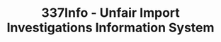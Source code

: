 ---
layout: default
bigquery: https://console.cloud.google.com/bigquery?p=patents-public-data&d=usitc_investigations&page=dataset&project=sheets-management-319211
citation: US International Trade Commission 337Info Unfair Import Investigations Information
  System
contributors: US International Trade Comission
cost: None
description: US International Trade Commission 337Info Unfair Import Investigations
  Information System contains data on investigations done under Section 337. Section
  337 declares the infringement of certain statutory intellectual property rights
  and other forms of unfair competition in import trade to be unlawful practices.
  Most Section 337 investigations involve allegations of patent or registered trademark
  infringement.
documentation: FAQ and tutorial available on the site
last_edit: 04/12/2022, 14:24:57
location: https://pubapps2.usitc.gov/337external/
maintained_by: US International Trade Comission
schema_fields:
- teoIdIssueDate
- endDateMarkmanHearing
- actualEndDateEvidHear
- currentActiveALJ
- markmanHearing
- ouiiParticipation
- internalRemand
- respondent
- aljAssigned
- finalIdOnViolationDue
- issueDateOtherNonFinal
- scheduledStartDateEvidHear
- investigationType
- invUnfairAct
- trademarkNumbers
- targetDate
- htsNumbers
- scheduledEndDateEvidHear
- actualStartDateEvidHear
- lastUpdated
- title
- cafcAppeals
- docketNo
- teoIdDueDate
- teoReliefGranted
- dateOfPublicationFrNotice
- teoProceedingInvolved
- gcAttorney
- id
- investigationNo
- patentNumbers
- dateComplaintFiled
- patentNumber
- finalDetNoViolation
- ouiiAttorney
- copyrightNumbers
- finalIdOnViolationIssue
- startDateMarkmanHearing
- investigationTermDate
- publication_number
- finalDetViolation
- currentStatus
- dateCreated
- complainant
shortname: unfair_import_investigations
tags:
- import
- legal
- trade
timeframe: 2008-2021 (prior to 2008 downloadable as a JSON file)
title: 337Info - Unfair Import Investigations Information System
uuid: 2721f5ec-e599-4890-9265-9706719fc71e
---